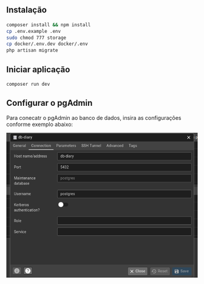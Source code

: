 ## Instalação
```bash
composer install && npm install
cp .env.example .env
sudo chmod 777 storage
cp docker/.env.dev docker/.env
php artisan migrate
```

## Iniciar aplicação
```bash
composer run dev
```

## Configurar o pgAdmin
Para conecatr o pgAdmin ao banco de dados, insira as configurações conforme exemplo abaixo:

![Configuração pdAdmin](docs/images/image.png)
